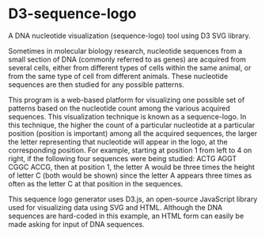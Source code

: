 # D3-sequence-logo
A DNA nucleotide visualization (sequence-logo) tool using D3 SVG library.

Sometimes in molecular biology research, nucleotide sequences from a small section of DNA (commonly referred to as genes) 
are acquired from several cells, either from different types of cells within the same animal, or from the same type of cell 
from different animals.  These nucleotide sequences are then studied for any possible patterns. 

This program is a web-based platform for visualizing one possible set of patterns based on the nucleotide count among the various
acquired sequences. This visualization technique is known as a sequence-logo. In this technique, the higher the count of a particular
nucleotide at a particular position (position is important) among all the acquired sequences, the larger the letter representing that
nucleotide will appear in the logo, at the corresponding position. For example, starting at position 1 from left to 4 on right, if the 
following four sequences were being studied: ACTG AGGT CGGC ACCG, then at position 1, the letter A would be three times the height of 
letter C (both would be shown) since the letter A appears three times as often as the letter C at that position in the sequences.

This sequence logo generator uses D3.js, an open-source JavaScript library used for visualizing data using SVG and HTML.  Although the 
DNA sequences are hard-coded in this example, an HTML form can easily be made asking for input of DNA sequences.
